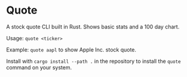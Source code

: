 # Quote

A stock quote CLI built in Rust. Shows basic stats and a 100 day chart.

Usage: `quote <ticker>`

Example: `quote aapl` to show Apple Inc. stock quote.

Install with `cargo install --path .` in the repository to install the `quote` command on your system. 
